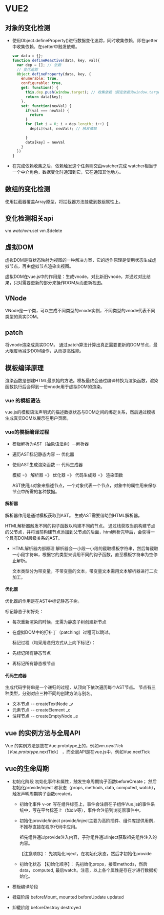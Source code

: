 # VUE2

## 对象的变化检测

- 使用Object.defineProperty()进行数据变化追踪，同时收集依赖，即在getter中收集依赖，在setter中触发依赖。

  ```js
  var data = {};
  function defineReactive(data, key, val){
    var dep = []; // 依赖
    // 变化追踪
    Object.defineProperty(data, key, {
      enumerable: true,
      configurable: true,
      get: function() {
        this.dep.push(window.target); // 收集依赖（假定依赖为window.target的一个函数）
        return data[key];
      },
      set: function(newVal) {
        if(val === newVal) {
          return
        }
        for (let i = 0; i < dep.length; i++) {
          dep[i](val, newVal); // 触发依赖
          
        }
        data[key] = newVal
      }
    })
  }
  ```

- 在完成依赖收集之后，依赖触发这个任务则交由watcher完成
    watcher相当于一个中介角色，数据变化时通知到它，它在通知其他地方。

## 数组的变化检测

  使用拦截器覆盖Array原型，将拦截器方法挂载到数组属性上。

## 变化检测相关api

  vm.$watch
  vm.$set
  vm.$delete

## 虚拟DOM

  虚拟DOM是将状态映射为视图的一种解决方案，它的运作原理是使用状态生成虚拟节点，再由虚拟节点渲染出视图。

  虚拟DOM在vue.js中的作用是：生成vnode，对比新旧vnode，并通过对比结果，只对需要更新的部分来操作DOM从而更新视图。

## VNode

  VNode是一个类，可以生成不同类型的vnode实例，不同类型的vnode代表不同类型的真实DOM。

## patch

  将vnode渲染成真实DOM。
  通过patch算法计算出真正需要更新的DOM节点，最大限度地减少DOM操作，从而提高性能。

## 模板编译原理

  渲染函数是创建HTML最原始的方法。模板最终会通过编译转换为渲染函数，渲染函数执行后会得到一份vnode用于虚拟DOM的渲染。

### vue 的模板语法

  vue.js的模板语法声明式的描述数据状态与DOM之间的绑定关系，然后通过模板生成真实DOM以展示在用户页面。

### vue的模板编译过程

- 模板解析为AST（抽象语法树）--解析器
- 遍历AST标记静态内容 -- 优化器
- 使用AST生成渲染函数 -- 代码生成器

  模板 =》 解析器 =》 优化器 =》 代码生成器 =》 渲染函数

  AST使用js对象来描述节点，一个对象代表一个节点，对象中的属性用来保存节点中所需的各种数据。

#### 解析器

  解析器作用是通过模板获取到AST。
  生成AST需要借助到HTML解析器。

  HTML解析器触发不同的钩子函数以构建不同的节点。
  通过栈获取当前构建节点的父节点，并将当前构建节点添加到父节点的后面，html解析完毕后，会获得一个具有DOM层级关系的AST。

- HTML解析器内部原理
  解析器会一小段一小段的截取模板字符串，然后每截取一小段字符串，根据它的类型来调用不同的钩子函数，直至模板字符串为空停止解析。

  文本类型分为带变量，不带变量的文本，带变量文本需用文本解析器进行二次加工。

#### 优化器

  优化器的作用是在AST中标记静态子树。

  标记静态子树好处：

- 每次重新渲染的时候，无需为静态子树创建新节点
- 在虚拟DOM中的打补丁（patching）过程可以跳过。

  标记过程（均采用递归方式从上向下标记）：
- 先标记所有静态节点
- 再标记所有静态根节点

#### 代码生成器

  生成代码字符串是一个递归的过程，从顶向下依次遍历每个AST节点。
  节点有三种类型，分别对应三种不同的创建方法与别名。

- 文本节点 -- createTextNode _v
- 元素节点 -- createElement _c
- 注释节点 -- createEmptyNode _e

## vue 的实例方法与全局API

  Vue 的实例方法是放在Vue.prototype上的，例如vm.$nextTick（Vue.prototype.$nextTick）
  ，而全局API是在vue.js中，例如Vue.nextTick

## vue的生命周期

- 初始化阶段
  初始化事件和属性，触发生命周期钩子函数beforeCreate；
  然后初始化provide/inject 和状态（props, methods, data, computed, watch），触发声明周期钩子函数created。

  - 初始化事件
  v-on 写在组件标签上，事件会注册在子组件Vue.js的事件系统中，写在平台标签上（如div等），事件会注册到浏览器事件中。

  - 初始化provide/inject
    provide/inject主要为高阶插件、组件库提供用例，不推荐直接在程序代码中应用。

    祖先组件通过provide注入内容，子孙组件通过inject获取祖先组件注入的内容。

    【注意顺序】： 先初始化inject，在初始化状态，然后才初始化provide
  - 初始化状态
    【初始化顺序】： 先初始化props，接着methods，然后data，computed, 最后watch。注意，以上各个属性是存在才进行数据初始化。
- 模板编译阶段
- 挂载阶段
  beforeMount, mounted beforeUpdate updated
- 卸载阶段
  beforeDestroy destroyed
